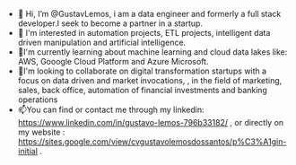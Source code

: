 - 👋 Hi, I’m @GustavLemos, i am a data engineer and formerly a full stack developer.I seek to become a partner in a startup.
- 👀 I'm interested in automation projects, ETL projects, intelligent data driven manipulation and artificial intelligence.
- 🌱I'm currently learning about machine learning and cloud data lakes like: AWS, Gooogle Cloud Platform and Azure Microsoft.
- 💞️I'm looking to collaborate on digital transformation startups with a focus on data driven and market invocations, , in the field of marketing, sales, back office, automation of financial investments and banking operations
- 📫You can find or contact me through my linkedin: https://www.linkedin.com/in/gustavo-lemos-796b33182/ , or directly on my website : https://sites.google.com/view/cvgustavolemosdossantos/p%C3%A1gin-initial .

<!---
!
--->
